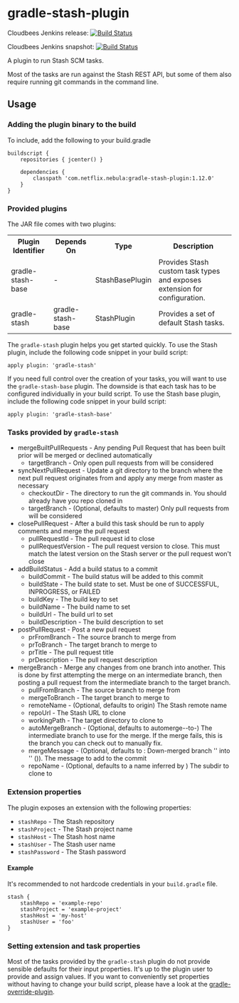 gradle-stash-plugin
=============================

Cloudbees Jenkins release: [![Build Status](https://netflixoss.ci.cloudbees.com/job/nebula-plugins/job/gradle-stash-plugin-release/badge/icon)](https://netflixoss.ci.cloudbees.com/job/nebula-plugins/job/gradle-stash-plugin-release/)

Cloudbees Jenkins snapshot: [![Build Status](https://netflixoss.ci.cloudbees.com/job/nebula-plugins/job/gradle-stash-plugin-snapshot/badge/icon)](https://netflixoss.ci.cloudbees.com/job/nebula-plugins/job/gradle-stash-plugin-snapshot/)

A plugin to run Stash SCM tasks.

Most of the tasks are run against the Stash REST API, but some of them also require running git commands in the command line.

## Usage

### Adding the plugin binary to the build

To include, add the following to your build.gradle

    buildscript {
        repositories { jcenter() }

        dependencies {
            classpath 'com.netflix.nebula:gradle-stash-plugin:1.12.0'
        }
    }

### Provided plugins

The JAR file comes with two plugins:

<table>
    <tr>
        <th>Plugin Identifier</th>
        <th>Depends On</th>
        <th>Type</th>
        <th>Description</th>
    </tr>
    <tr>
        <td>gradle-stash-base</td>
        <td>-</td>
        <td>StashBasePlugin</td>
        <td>Provides Stash custom task types and exposes extension for configuration.</td>
    </tr>
    <tr>
        <td>gradle-stash</td>
        <td>gradle-stash-base</td>
        <td>StashPlugin</td>
        <td>Provides a set of default Stash tasks.</td>
    </tr>
</table>

The `gradle-stash` plugin helps you get started quickly. To use the Stash plugin, include the following code snippet
in your build script:

    apply plugin: 'gradle-stash'

If you need full control over the creation of your tasks, you will want to use the `gradle-stash-base` plugin. The downside is that each task
has to be configured individually in your build script. To use the Stash base plugin, include the following code snippet
in your build script:

    apply plugin: 'gradle-stash-base'

### Tasks provided by `gradle-stash`

* mergeBuiltPullRequests - Any pending Pull Request that has been built prior will be merged or declined automatically
    * targetBranch - Only open pull requests from <targetBranch> will be considered
* syncNextPullRequest - Update a git directory to the branch where the next pull request originates from and apply any merge from master as necessary
    * checkoutDir - The directory to run the git commands in.  You should already have you repo cloned in <checkoutDir>
    * targetBranch - (Optional, defaults to master) Only pull requests from <targetBranch> will be considered
* closePullRequest - After a build this task should be run to apply comments and merge the pull request
    * pullRequestId - The pull request id to close
    * pullRequestVersion - The pull request version to close.  This must match the latest version on the Stash server or the pull request won't close
* addBuildStatus - Add a build status to a commit
    * buildCommit - The build status will be added to this commit
    * buildState - The build state to set.  Must be one of SUCCESSFUL, INPROGRESS, or FAILED
    * buildKey - The build key to set
    * buildName - The build name to set
    * buildUrl - The build url to set
    * buildDescription - The build description to set
* postPullRequest - Post a new pull request
    * prFromBranch - The source branch to merge from
    * prToBranch - The target branch to merge to
    * prTitle - The pull request title
    * prDescription - The pull request description
* mergeBranch - Merge any changes from one branch into another.  This is done by first attempting the merge on an intermediate branch, then posting a pull request from the intermediate branch to the target branch.
    * pullFromBranch - The source branch to merge from
    * mergeToBranch - The target branch to merge to
    * remoteName - (Optional, defaults to origin) The Stash remote name
    * repoUrl - The Stash URL to clone
    * workingPath - The target directory to clone to
    * autoMergeBranch - (Optional, defaults to automerge-<pullFromBranch>-to-<mergeToBranch>)  The intermediate branch to use for the merge.  If the merge fails, this is the branch you can check out to manually fix.
    * mergeMessage - (Optional, defaults to : Down-merged branch '<pullFromBranch>' into '<mergeToBranch>' (<autoMergeBranch>)).  The message to add to the commit
    * repoName - (Optional, defaults to a name inferred by <repoUrl>)  The subdir to clone to

### Extension properties

The plugin exposes an extension with the following properties:

* `stashRepo` - The Stash repository
* `stashProject` - The Stash project name
* `stashHost` - The Stash host name
* `stashUser` - The Stash user name
* `stashPassword` - The Stash password

#### Example

It's recommended to not hardcode credentials in your `build.gradle` file.

    stash {
        stashRepo = 'example-repo'
        stashProject = 'example-project'
        stashHost = 'my-host'
        stashUser = 'foo'
    }

### Setting extension and task properties

Most of the tasks provided by the `gradle-stash` plugin do not provide sensible defaults for their input properties. It's
up to the plugin user to provide and assign values. If you want to conveniently set properties without having to change your
build script, please have a look at the [gradle-override-plugin](https://github.com/nebula-plugins/gradle-override-plugin).

